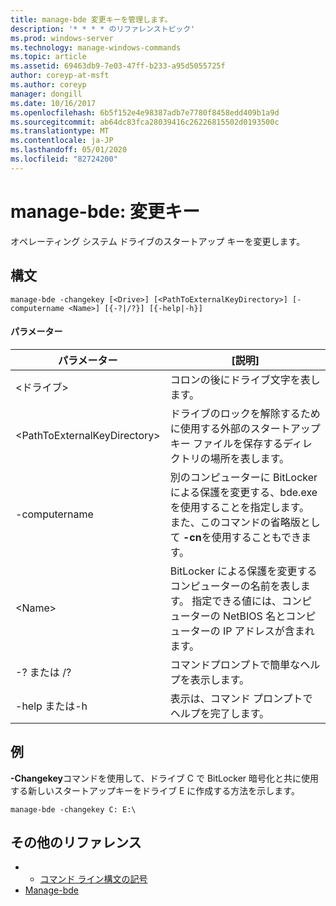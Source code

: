 ```yaml
---
title: manage-bde 変更キーを管理します。
description: '* * * * のリファレンストピック'
ms.prod: windows-server
ms.technology: manage-windows-commands
ms.topic: article
ms.assetid: 69463db9-7e03-47ff-b233-a95d5055725f
author: coreyp-at-msft
ms.author: coreyp
manager: dongill
ms.date: 10/16/2017
ms.openlocfilehash: 6b5f152e4e98387adb7e7780f8458edd409b1a9d
ms.sourcegitcommit: ab64dc83fca28039416c26226815502d0193500c
ms.translationtype: MT
ms.contentlocale: ja-JP
ms.lasthandoff: 05/01/2020
ms.locfileid: "82724200"
---
```

# <a name="manage-bde-changekey"></a>manage-bde: 変更キー



オペレーティング システム ドライブのスタートアップ キーを変更します。

## <a name="syntax"></a>構文

```
manage-bde -changekey [<Drive>] [<PathToExternalKeyDirectory>] [-computername <Name>] [{-?|/?}] [{-help|-h}]
```

#### <a name="parameters"></a>パラメーター

|パラメーター|[説明]|
|---------|-----------|
|\<ドライブ>|コロンの後にドライブ文字を表します。|
|\<PathToExternalKeyDirectory>|ドライブのロックを解除するために使用する外部のスタートアップ キー ファイルを保存するディレクトリの場所を表します。|
|-computername|別のコンピューターに BitLocker による保護を変更する、bde.exe を使用することを指定します。 また、このコマンドの省略版として **-cn**を使用することもできます。|
|\<Name>|BitLocker による保護を変更するコンピューターの名前を表します。 指定できる値には、コンピューターの NetBIOS 名とコンピューターの IP アドレスが含まれます。|
|-? または /?|コマンドプロンプトで簡単なヘルプを表示します。|
|-help または-h|表示は、コマンド プロンプトでヘルプを完了します。|

## <a name="examples"></a>例

**-Changekey**コマンドを使用して、ドライブ C で BitLocker 暗号化と共に使用する新しいスタートアップキーをドライブ E に作成する方法を示します。
```
manage-bde -changekey C: E:\
```

## <a name="additional-references"></a>その他のリファレンス

-   - [コマンド ライン構文の記号](command-line-syntax-key.md)
-   [Manage-bde](manage-bde.md)
